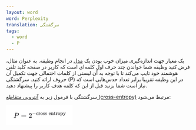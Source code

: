 ```yaml
---
layout: word
word: Perplexity
translation: سرگشتگی
tags:
  - word
  - P
---
```

یک معیار جهت اندازه‌گیری میزان خوب بودن یک [مدل](/M/model) در انجام وظیفه. به عنوان مثال، فرض کنید وظیفه شما خواندن چند حرف اول کلمه‌ای است که کاربر در صفحه کلید تلفن هوشمند خود تایپ می‌کند تا با توجه به آن لیستی از کلمات احتمالی جهت تکمیل آن حروف ارائه کنید. سرگشتگی (P) در این وظیفه تقریبا برابر تعداد حدس‌هایی است که نیاز است شما بزنید قبل از این که کلمه هدف کاربر را پیشنهاد دهید.

سرگشتگی با فرمول زیر به [آنتروپی متقاطع (cross-entropy)](/C/cross-entropy) مرتبط می‌شود:

![](/assets/img/screenshot-from-2021-06-22-01-58-36.png)
